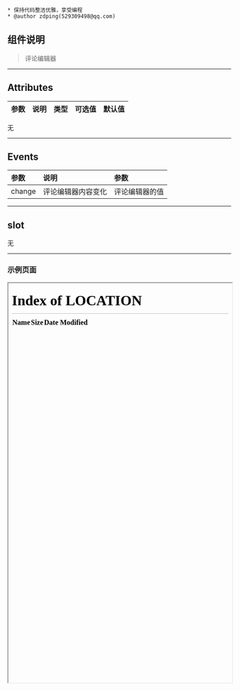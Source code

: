     * 保持代码整洁优雅，享受编程
    * @author zdping(529309498@qq.com)


## 组件说明

> 评论编辑器


------------


## Attributes
|  参数 | 说明  | 类型  | 可选值  | 默认值  |
| :------------ | :------------ | :------------ | :------------ | :------------ |
无


------------


## Events
|  参数 | 说明  | 参数  |
| :------------ | :------------ | :------------ |
| change  | 评论编辑器内容变化  | 评论编辑器的值 |

------------

## slot
无

------------

### 示例页面

<iframe src="/#/comment-editor" width="100%" height='900'></iframe>


